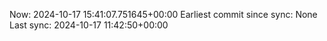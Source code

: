 Now: 2024-10-17 15:41:07.751645+00:00 Earliest commit since sync: None Last sync: 2024-10-17 11:42:50+00:00

